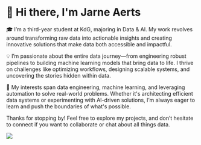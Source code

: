 # 👋 Hi there, I'm Jarne Aerts

🎓 I’m a third-year student at KdG, majoring in Data & AI. My work revolves around transforming raw data into actionable insights and creating innovative solutions that make data both accessible and impactful.

💡 I’m passionate about the entire data journey—from engineering robust pipelines to building machine learning models that bring data to life. I thrive on challenges like optimizing workflows, designing scalable systems, and uncovering the stories hidden within data.

🚀 My interests span data engineering, machine learning, and leveraging automation to solve real-world problems. Whether it's architecting efficient data systems or experimenting with AI-driven solutions, I’m always eager to learn and push the boundaries of what's possible.

Thanks for stopping by! Feel free to explore my projects, and don’t hesitate to connect if you want to collaborate or chat about all things data.

![]({https://img.shields.io/badge/Python-FFD43B?style=for-the-badge&logo=python&logoColor=blue})

